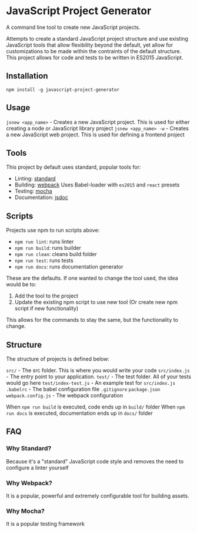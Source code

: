 # JavaScript Project Generator

A command line tool to create new JavaScript projects.

Attempts to create a standard JavaScript project structure and use existing JavaScript tools that allow flexibility beyond the default, yet allow for customizations to be made within the contraints of the default structure. This project allows for code and tests to be written in ES2015 JavaScript. 

## Installation
`npm install -g javascript-project-generator`

## Usage
`jsnew <app_name>` - Creates a new JavaScript project. This is used for either creating a node or JavaScript library project
`jsnew <app_name> -w` - Creates a new JavaScript web project. This is used for defining a frontend project

## Tools
This project by default uses standard, popular tools for:
* Linting: [standard](http://standardjs.com/)
* Building: [webpack](https://webpack.github.io/) Uses Babel-loader with `es2015` and `react` presets
* Testing: [mocha](https://mochajs.org/)
* Documentation: [jsdoc](http://usejsdoc.org)

## Scripts
Projects use npm to run scripts above:
* `npm run lint`: runs linter
* `npm run build`: runs builder
* `npm run clean`: cleans build folder
* `npm run test`: runs tests
* `npm run docs`: runs documentation generator

These are the defaults. If one wanted to change the tool used, the idea would be to:
1. Add the tool to the project
2. Update the existing npm script to use new tool (Or create new npm script if new functionality)

This allows for the commands to stay the same, but the functionality to change.

## Structure
The structure of projects is defined below:

`src/` - The src folder. This is where you would write your code
`src/index.js` - The entry point to your application.
`test/` - The test folder. All of your tests would go here
`test/index-test.js` - An example test for `src/index.js`
`.babelrc` - The babel configuration file
`.gitignore`
`package.json`
`webpack.config.js` - The webpack configuration

When `npm run build` is executed, code ends up in `build/` folder
When `npm run docs` is executed, documentation ends up in `docs/` folder

## FAQ

### Why Standard?
Because it's a "standard" JavaScript code style and removes the need to configure a linter yourself

### Why Webpack?
It is a popular, powerful and extremely configurable tool for building assets.

### Why Mocha?
It is a popular testing framework
